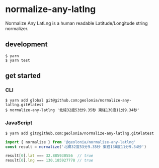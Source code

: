 # normalize-any-latlng

Normalize Any LatLng is a human readable Latitude/Longitude string normalizer.

## development

```shell
$ yarn
$ yarn test
```

## get started

### CLI

```shell
$ yarn add global git@github.com:geolonia/normalize-any-latlng.git#latest
$ normalize-any-latlng '北緯32度53分9.35秒 東経130度11分9.34秒'
```

### JavaScript

```shell
$ yarn add git@github.com:geolonia/normalize-any-latlng.git#latest
```

```javascript
import { normalize } from '@geolonia/normalize-any-latlng'
const result = normalize('北緯32度53分9.35秒 東経130度11分9.34秒')

result[0].lat === 32.885930556  // true
result[0].lng === 130.185927778 // true
```
